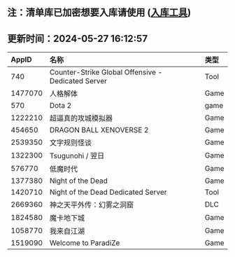 ## 注：清单库已加密想要入库请使用 ([入库工具](https://github.com/BlankTMing/ManifestAutoUpdate/releases))

## 更新时间：2024-05-27 16:12:57
| AppID | 名称 | 类型  |
| :-------------------- | :----------------------------- | :----------- |
| 740 | Counter-Strike Global Offensive - Dedicated Server| Tool |
| 1477070 | 人格解体| Game |
| 570 | Dota 2| game |
| 1222210 | 超逼真的攻城模拟器| Game |
| 454650 | DRAGON BALL XENOVERSE 2| Game |
| 2539350 | 文字规则怪谈| Game |
| 1322300 | Tsugunohi / 翌日| Game |
| 576770 | 低魔时代| Game |
| 1377380 | Night of the Dead| Game |
| 1420710 | Night of the Dead Dedicated Server| Tool |
| 2669360 | 神之天平外传：幻雾之洞窟| DLC |
| 1824580 | 魔卡地下城| Game |
| 1058770 | 我来自江湖| Game |
| 1519090 | Welcome to ParadiZe| Game |
